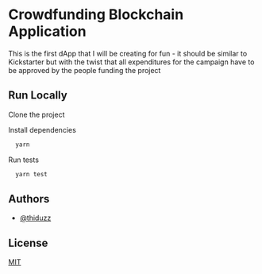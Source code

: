 
# Crowdfunding Blockchain Application

This is the first dApp that I will be creating for fun - it should be similar to Kickstarter but with the twist that all expenditures for the campaign have to be approved by the people funding the project


## Run Locally

Clone the project

Install dependencies

```bash
  yarn
```

Run tests

```bash
  yarn test
```


## Authors

- [@thiduzz](https://www.github.com/thiduzz)


## License

[MIT](https://choosealicense.com/licenses/mit/)

